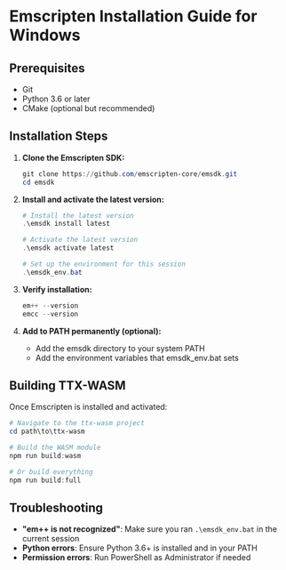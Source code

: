 # Emscripten Installation Guide for Windows

## Prerequisites

- Git
- Python 3.6 or later
- CMake (optional but recommended)

## Installation Steps

1. **Clone the Emscripten SDK:**

   ```powershell
   git clone https://github.com/emscripten-core/emsdk.git
   cd emsdk
   ```

2. **Install and activate the latest version:**

   ```powershell
   # Install the latest version
   .\emsdk install latest

   # Activate the latest version
   .\emsdk activate latest

   # Set up the environment for this session
   .\emsdk_env.bat
   ```

3. **Verify installation:**

   ```powershell
   em++ --version
   emcc --version
   ```

4. **Add to PATH permanently (optional):**
   - Add the emsdk directory to your system PATH
   - Add the environment variables that emsdk_env.bat sets

## Building TTX-WASM

Once Emscripten is installed and activated:

```powershell
# Navigate to the ttx-wasm project
cd path\to\ttx-wasm

# Build the WASM module
npm run build:wasm

# Or build everything
npm run build:full
```

## Troubleshooting

- **"em++ is not recognized"**: Make sure you ran `.\emsdk_env.bat` in the
  current session
- **Python errors**: Ensure Python 3.6+ is installed and in your PATH
- **Permission errors**: Run PowerShell as Administrator if needed
